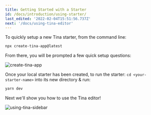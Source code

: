 ```yaml
---
title: Getting Started with a Starter
id: /docs/introduction/using-starter/
last_edited: '2022-02-04T15:51:56.737Z'
next: '/docs/using-tina-editor'
---
```


To quickly setup a new Tina starter, from the command line:

```bash
npx create-tina-app@latest
```

From there, you will be prompted a few quick setup questions:

![create-tina-app](https://res.cloudinary.com/forestry-demo/image/upload/c_scale,w_981/v1646165612/tina-io/docs/Screen_Shot_2022-03-01_at_4.10.27_PM.png)

Once your local starter has been created, to run the starter:
`cd <your-starter-name>` into its new directory & run:

```bash
yarn dev
```

Next we'll show you how to use the Tina editor!

![using-tina-sidebar](https://res.cloudinary.com/forestry-demo/image/upload/v1638554818/tina-io/using-tina/sidebar.gif)
